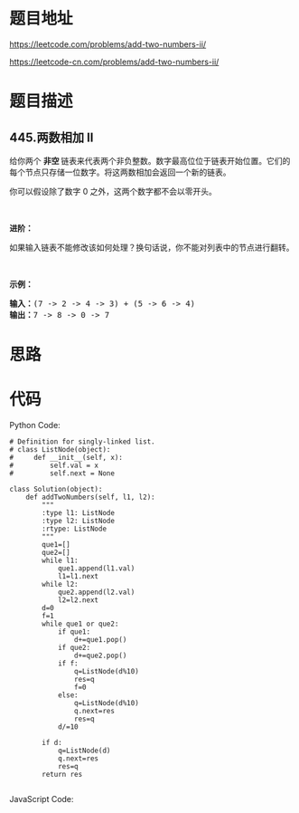 # 题目地址
https://leetcode.com/problems/add-two-numbers-ii/

https://leetcode-cn.com/problems/add-two-numbers-ii/
# 题目描述
## 445.两数相加 II
<p>给你两个 <strong>非空 </strong>链表来代表两个非负整数。数字最高位位于链表开始位置。它们的每个节点只存储一位数字。将这两数相加会返回一个新的链表。</p>

<p>你可以假设除了数字 0 之外，这两个数字都不会以零开头。</p>

<p>&nbsp;</p>

<p><strong>进阶：</strong></p>

<p>如果输入链表不能修改该如何处理？换句话说，你不能对列表中的节点进行翻转。</p>

<p>&nbsp;</p>

<p><strong>示例：</strong></p>

<pre><strong>输入：</strong>(7 -&gt; 2 -&gt; 4 -&gt; 3) + (5 -&gt; 6 -&gt; 4)
<strong>输出：</strong>7 -&gt; 8 -&gt; 0 -&gt; 7
</pre>

# 思路

# 代码
Python Code:

```
# Definition for singly-linked list.
# class ListNode(object):
#     def __init__(self, x):
#         self.val = x
#         self.next = None

class Solution(object):
    def addTwoNumbers(self, l1, l2):
        """
        :type l1: ListNode
        :type l2: ListNode
        :rtype: ListNode
        """
        que1=[]
        que2=[]
        while l1:
            que1.append(l1.val)
            l1=l1.next
        while l2:
            que2.append(l2.val)
            l2=l2.next
        d=0
        f=1
        while que1 or que2:
            if que1:
                d+=que1.pop()
            if que2:
                d+=que2.pop()
            if f:
                q=ListNode(d%10)
                res=q
                f=0
            else:
                q=ListNode(d%10)
                q.next=res
                res=q
            d/=10
                
        if d:
            q=ListNode(d)
            q.next=res
            res=q
        return res
            
```
JavaScript Code:

```

```
